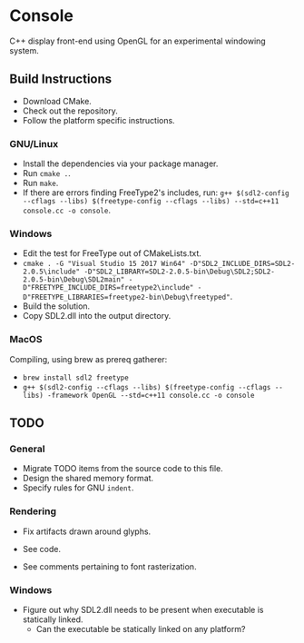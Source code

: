 # Console
C++ display front-end using OpenGL for an experimental windowing system.

## Build Instructions

* Download CMake.
* Check out the repository.
* Follow the platform specific instructions.

### GNU/Linux

* Install the dependencies via your package manager.
* Run `cmake .`.
* Run `make`.
* If there are errors finding FreeType2's includes, run: `g++ $(sdl2-config --cflags --libs) $(freetype-config --cflags --libs) --std=c++11 console.cc -o console`.

### Windows

* Edit the test for FreeType out of CMakeLists.txt.
* `cmake . -G "Visual Studio 15 2017 Win64" -D"SDL2_INCLUDE_DIRS=SDL2-2.0.5\include" -D"SDL2_LIBRARY=SDL2-2.0.5-bin\Debug\SDL2;SDL2-2.0.5-bin\Debug\SDL2main" -D"FREETYPE_INCLUDE_DIRS=freetype2\include" -D"FREETYPE_LIBRARIES=freetype2-bin\Debug\freetyped"`.
* Build the solution.
* Copy SDL2.dll into the output directory.

### MacOS

Compiling, using brew as prereq gatherer:

* `brew install sdl2 freetype`
* `g++ $(sdl2-config --cflags --libs) $(freetype-config --cflags --libs)
  -framework OpenGL --std=c++11 console.cc -o console`

## TODO

### General

* Migrate TODO items from the source code to this file.
* Design the shared memory format.
* Specify rules for GNU `indent`.

### Rendering

* Fix artifacts drawn around glyphs.

* See code.
* See comments pertaining to font rasterization.

### Windows

* Figure out why SDL2.dll needs to be present when executable is statically linked.
	- Can the executable be statically linked on any platform?
